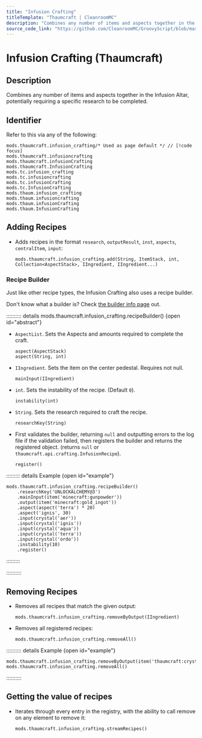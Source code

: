 ```yaml
---
title: "Infusion Crafting"
titleTemplate: "Thaumcraft | CleanroomMC"
description: "Combines any number of items and aspects together in the Infusion Altar, potentially requiring a specific research to be completed."
source_code_link: "https://github.com/CleanroomMC/GroovyScript/blob/master/src/main/java/com/cleanroommc/groovyscript/compat/mods/thaumcraft/InfusionCrafting.java"
---
```


# Infusion Crafting (Thaumcraft)

## Description

Combines any number of items and aspects together in the Infusion Altar, potentially requiring a specific research to be completed.

## Identifier

Refer to this via any of the following:

```groovy:no-line-numbers {1}
mods.thaumcraft.infusion_crafting/* Used as page default */ // [!code focus]
mods.thaumcraft.infusioncrafting
mods.thaumcraft.infusionCrafting
mods.thaumcraft.InfusionCrafting
mods.tc.infusion_crafting
mods.tc.infusioncrafting
mods.tc.infusionCrafting
mods.tc.InfusionCrafting
mods.thaum.infusion_crafting
mods.thaum.infusioncrafting
mods.thaum.infusionCrafting
mods.thaum.InfusionCrafting
```


## Adding Recipes

- Adds recipes in the format `research`, `outputResult`, `inst`, `aspects`, `centralItem`, `input`:

    ```groovy:no-line-numbers
    mods.thaumcraft.infusion_crafting.add(String, ItemStack, int, Collection<AspectStack>, IIngredient, IIngredient...)
    ```


### Recipe Builder

Just like other recipe types, the Infusion Crafting also uses a recipe builder.

Don't know what a builder is? Check [the builder info page](../../getting_started/builder.md) out.

:::::::::: details mods.thaumcraft.infusion_crafting.recipeBuilder() {open id="abstract"}
- `AspectList`. Sets the Aspects and amounts required to complete the craft.

    ```groovy:no-line-numbers
    aspect(AspectStack)
    aspect(String, int)
    ```

- `IIngredient`. Sets the item on the center pedestal. Requires not null.

    ```groovy:no-line-numbers
    mainInput(IIngredient)
    ```

- `int`. Sets the instability of the recipe. (Default `0`).

    ```groovy:no-line-numbers
    instability(int)
    ```

- `String`. Sets the research required to craft the recipe.

    ```groovy:no-line-numbers
    researchKey(String)
    ```

- First validates the builder, returning `null` and outputting errors to the log file if the validation failed, then registers the builder and returns the registered object. (returns `null` or `thaumcraft.api.crafting.InfusionRecipe`).

    ```groovy:no-line-numbers
    register()
    ```

::::::::: details Example {open id="example"}
```groovy:no-line-numbers
mods.thaumcraft.infusion_crafting.recipeBuilder()
    .researchKey('UNLOCKALCHEMY@3')
    .mainInput(item('minecraft:gunpowder'))
    .output(item('minecraft:gold_ingot'))
    .aspect(aspect('terra') * 20)
    .aspect('ignis', 30)
    .input(crystal('aer'))
    .input(crystal('ignis'))
    .input(crystal('aqua'))
    .input(crystal('terra'))
    .input(crystal('ordo'))
    .instability(10)
    .register()
```

:::::::::

::::::::::

## Removing Recipes

- Removes all recipes that match the given output:

    ```groovy:no-line-numbers
    mods.thaumcraft.infusion_crafting.removeByOutput(IIngredient)
    ```

- Removes all registered recipes:

    ```groovy:no-line-numbers
    mods.thaumcraft.infusion_crafting.removeAll()
    ```

:::::::::: details Example {open id="example"}
```groovy:no-line-numbers
mods.thaumcraft.infusion_crafting.removeByOutput(item('thaumcraft:crystal_terra'))
mods.thaumcraft.infusion_crafting.removeAll()
```

::::::::::

## Getting the value of recipes

- Iterates through every entry in the registry, with the ability to call remove on any element to remove it:

    ```groovy:no-line-numbers
    mods.thaumcraft.infusion_crafting.streamRecipes()
    ```
